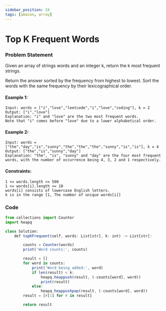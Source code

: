 ```yaml
---
sidebar_position: 24
tags: [amazon, array]
---
```


# Top K Frequent Words

### Problem Statement

Given an array of strings words and an integer k, return the k most frequent strings.

Return the answer sorted by the frequency from highest to lowest. Sort the words with the same frequency by their lexicographical order.

#### Example 1:

```
Input: words = ["i","love","leetcode","i","love","coding"], k = 2
Output: ["i","love"]
Explanation: "i" and "love" are the two most frequent words.
Note that "i" comes before "love" due to a lower alphabetical order.
```

#### Example 2:

```
Input: words = ["the","day","is","sunny","the","the","the","sunny","is","is"], k = 4
Output: ["the","is","sunny","day"]
Explanation: "the", "is", "sunny" and "day" are the four most frequent words, with the number of occurrence being 4, 3, 2 and 1 respectively.
```

#### Constraints:

```
1 <= words.length <= 500
1 <= words[i].length <= 10
words[i] consists of lowercase English letters.
k is in the range [1, The number of unique words[i]]
```

### Code

```jsx title="Python Code"
from collections import Counter
import heapq

class Solution:
    def topKFrequent(self, words: List[str], k: int) -> List[str]:

        counts = Counter(words)
        print('Word counts:', counts)

        result = []
        for word in counts:
            print('Word being added:', word)
            if len(result) < k:
                heapq.heappush(result, (-counts[word], word))
                print(result)
            else:
                heapq.heappushpop(result, (-counts[word], word))
        result = [r[1] for r in result]

        return result
```
